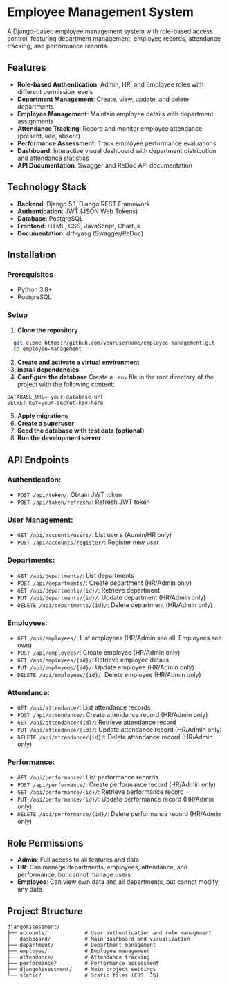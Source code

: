 # Employee Management System

A Django-based employee management system with role-based access control, featuring department management, employee records, attendance tracking, and performance records.

## Features

- **Role-based Authentication**: Admin, HR, and Employee roles with different permission levels
- **Department Management**: Create, view, update, and delete departments
- **Employee Management**: Maintain employee details with department assignments
- **Attendance Tracking**: Record and monitor employee attendance (present, late, absent)
- **Performance Assessment**: Track employee performance evaluations
- **Dashboard**: Interactive visual dashboard with department distribution and attendance statistics
- **API Documentation**: Swagger and ReDoc API documentation

## Technology Stack

- **Backend**: Django 5.1, Django REST Framework
- **Authentication**: JWT (JSON Web Tokens)
- **Database**: PostgreSQL
- **Frontend**: HTML, CSS, JavaScript, Chart.js
- **Documentation**: drf-yasg (Swagger/ReDoc)

## Installation

### Prerequisites

- Python 3.8+
- PostgreSQL

### Setup

1. **Clone the repository**

 ```bash
   git clone https://github.com/yourusername/employee-management.git
   cd employee-management
```
2. **Create and activate a virtual environment**
3. **Install dependencies**
4. **Configure the database**
   Create a `.env` file in the root directory of the project with the following content:
```
DATABASE_URL= your-database-url
SECRET_KEY=your-secret-key-here
```
5. **Apply migrations**
6. **Create a superuser**
7. **Seed the database with test data (optional)**
8. **Run the development server**


## API Endpoints

### Authentication:
- `POST /api/token/`: Obtain JWT token
- `POST /api/token/refresh/`: Refresh JWT token

### User Management:
- `GET /api/accounts/users/`: List users (Admin/HR only)
- `POST /api/accounts/register/`: Register new user

### Departments:
- `GET /api/departments/`: List departments
- `POST /api/departments/`: Create department (HR/Admin only)
- `GET /api/departments/{id}/`: Retrieve department
- `PUT /api/departments/{id}/`: Update department (HR/Admin only)
- `DELETE /api/departments/{id}/`: Delete department (HR/Admin only)

### Employees:
- `GET /api/employees/`: List employees (HR/Admin see all, Employees see own)
- `POST /api/employees/`: Create employee (HR/Admin only)
- `GET /api/employees/{id}/`: Retrieve employee details
- `PUT /api/employees/{id}/`: Update employee (HR/Admin only)
- `DELETE /api/employees/{id}/`: Delete employee (HR/Admin only)

### Attendance:
- `GET /api/attendance/`: List attendance records
- `POST /api/attendance/`: Create attendance record (HR/Admin only)
- `GET /api/attendance/{id}/`: Retrieve attendance record
- `PUT /api/attendance/{id}/`: Update attendance record (HR/Admin only)
- `DELETE /api/attendance/{id}/`: Delete attendance record (HR/Admin only)

### Performance:
- `GET /api/performance/`: List performance records
- `POST /api/performance/`: Create performance record (HR/Admin only)
- `GET /api/performance/{id}/`: Retrieve performance record
- `PUT /api/performance/{id}/`: Update performance record (HR/Admin only)
- `DELETE /api/performance/{id}/`: Delete performance record (HR/Admin only)

## Role Permissions

* **Admin**: Full access to all features and data
* **HR**: Can manage departments, employees, attendance, and performance, but cannot manage users
* **Employee**: Can view own data and all departments, but cannot modify any data

## Project Structure
```
djangoAssessment/
├── accounts/            # User authentication and role management
├── dashboard/           # Main dashboard and visualization
├── department/          # Department management
├── employee/            # Employee management
├── attendance/          # Attendance tracking
├── performance/         # Performance assessment
├── djangoAssessment/    # Main project settings
└── static/              # Static files (CSS, JS)
```

